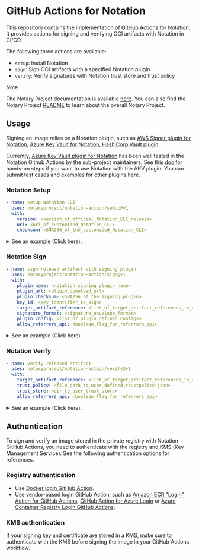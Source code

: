 # GitHub Actions for Notation

This repository contains the implementation of [GitHub Actions](https://docs.github.com/en/actions) for [Notation](https://github.com/notaryproject/notation). It provides actions for signing and verifying OCI artifacts with Notation in CI/CD.

The following three actions are available:

- `setup`: Install Notation
- `sign`: Sign OCI artifacts with a specified Notation plugin
- `verify`: Verify signatures with Notation trust store and trust policy

> [!NOTE]
> The Notary Project documentation is available [here](https://notaryproject.dev/docs/). You can also find the Notary Project [README](https://github.com/notaryproject/.github/blob/main/README.md) to learn about the overall Notary Project.

## Usage

Signing an image relies on a Notation plugin, such as [AWS Signer plugin for Notation](https://docs.aws.amazon.com/signer/latest/developerguide/Welcome.html), [Azure Key Vault for Notation](https://learn.microsoft.com/en-us/azure/container-registry/container-registry-tutorial-sign-build-push), [HashiCorp Vault plugin](https://github.com/notaryproject/notation-hashicorp-vault/pulls). 

Currently, [Azure Key Vault plugin for Notation](https://github.com/Azure/notation-azure-kv) has been well tested in the Notation Github Actions by the sub-project maintainers. See this [doc](https://github.com/notation-playground/notation-integration-with-ACR-and-AKV/blob/main/sign-action.md) for hands-on steps if you want to use Notation with the AKV plugin. You can submit test cases and examples for other plugins here.

### Notation Setup

```yaml
- name: setup Notation CLI
  uses: notaryproject/notation-action/setup@v1
  with:
    version: <version_of_official_Notation_CLI_release>
    url: <url_of_customized_Notation_CLI>
    checksum: <SHA256_of_the_customized_Notation_CLI>
```

<details>

<summary>See an example (Click here).</summary>

```yaml
- name: setup Notation CLI
  uses: notaryproject/notation-action/setup@v1
  with:
    version: "1.2.0"
```

</details>

### Notation Sign

```yaml
- name: sign releasd artifact with signing plugin
  uses: notaryproject/notation-action/sign@v1
  with:
    plugin_name: <notation_signing_plugin_name>
    plugin_url: <plugin_download_url>
    plugin_checksum: <SHA256_of_the_signing_plugin>
    key_id: <key_identifier_to_sign>
    target_artifact_reference: <list_of_target_artifact_references_in_remote_registry>
    signature_format: <signature_envelope_format>
    plugin_config: <list_of_plugin_defined_configs>
    allow_referrers_api: <boolean_flag_for_referrers_api>
```

<details>

<summary>See an example (Click here).</summary>

```yaml
- name: sign releasd artifact with notation-azure-kv plugin
  uses: notaryproject/notation-action/sign@v1
  with:
    plugin_name: azure-kv
    plugin_url: https://github.com/Azure/notation-azure-kv/releases/download/v1.2.0/notation-azure-kv_1.2.0_linux_amd64.tar.gz
    plugin_checksum: 06bb5198af31ce11b08c4557ae4c2cbfb09878dfa6b637b7407ebc2d57b87b34
    key_id: https://testnotationakv.vault.azure.net/keys/notationLeafCert/c585b8ad8fc542b28e41e555d9b3a1fd
    target_artifact_reference: |-
      myRegistry.azurecr.io/myRepo@sha256:aaabbb
      myOtherRegistry.azurecr.io/myOtherRepo@sha256:cccddd
    signature_format: cose
    plugin_config: |-
      ca_certs=.github/cert-bundle/cert-bundle.crt
      self_signed=false
```

Example of using the [Referrers API](https://github.com/opencontainers/distribution-spec/blob/v1.1.0/spec.md#listing-referrers) in signing:

```yaml
- name: sign releasd artifact with notation-azure-kv plugin
  uses: notaryproject/notation-action/sign@v1
  env:
    NOTATION_EXPERIMENTAL: 1  # this is required by Notation to use Referrers API
  with:
    allow_referrers_api: 'true'
    plugin_name: azure-kv
    plugin_url: https://github.com/Azure/notation-azure-kv/releases/download/v1.2.0/notation-azure-kv_1.2.0_linux_amd64.tar.gz
    plugin_checksum: 06bb5198af31ce11b08c4557ae4c2cbfb09878dfa6b637b7407ebc2d57b87b34
    key_id: https://testnotationakv.vault.azure.net/keys/notationLeafCert/c585b8ad8fc542b28e41e555d9b3a1fd
    target_artifact_reference: |-
      myRegistry.azurecr.io/myRepo@sha256:aaabbb
      myOtherRegistry.azurecr.io/myOtherRepo@sha256:cccddd
    signature_format: cose
    plugin_config: |-
      ca_certs=.github/cert-bundle/cert-bundle.crt
      self_signed=false
```

</details>

### Notation Verify

```yaml
- name: verify released artifact
  uses: notaryproject/notation-action/verify@v1
  with:
    target_artifact_reference: <list_of_target_artifact_references_in_remote_registry>
    trust_policy: <file_path_to_user_defined_trustpolicy.json>
    trust_store: <dir_to_user_trust_store>
    allow_referrers_api: <boolean_flag_for_referrers_api>
```

<details>

<summary>See an example (Click here).</summary>

```yaml
- name: verify released artifact
  uses: notaryproject/notation-action/verify@v1
  with:
    target_artifact_reference: |-
      myRegistry.azurecr.io/myRepo@sha256:aaabbb
      myOtherRegistry.azurecr.io/myOtherRepo@sha256:cccddd
    trust_policy: .github/trustpolicy/trustpolicy.json
    trust_store: .github/truststore
```

> [!NOTE]
> - `.github/trustpolicy/trustpolicy.json` MUST follow the Notation [trust policy specs](https://github.com/notaryproject/specifications/blob/v1.1.0/specs/trust-store-trust-policy.md#trust-policy).
> - `.github/truststore` MUST follow the Notation [trust store specs](https://github.com/notaryproject/specifications/blob/v1.1.0/specs/trust-store-trust-policy.md#trust-store). See an example of trust store below.
 
```
.github/truststore
└── x509
    ├── ca
    │   └── <my_trust_store1>
    │       ├── <my_certificate1>
    │       └── <my_certificate2>
    └── signingAuthority
        └── <my_trust_store2>
            ├── <my_certificate3>
            └── <my_certificate4>
```

Example of using the [Referrers API](https://github.com/opencontainers/distribution-spec/blob/v1.1.0-rc.3/spec.md#listing-referrers) in verification:

```yaml
- name: verify released artifact
  uses: notaryproject/notation-action/verify@v1
  env:
    NOTATION_EXPERIMENTAL: 1  # this is required by Notation to use Referrers API
  with:
    allow_referrers_api: 'true'
    target_artifact_reference: |-
      myRegistry.azurecr.io/myRepo@sha256:aaabbb
      myOtherRegistry.azurecr.io/myOtherRepo@sha256:cccddd
    trust_policy: .github/trustpolicy/trustpolicy.json
    trust_store: .github/truststore
```

</details>

## Authentication

To sign and verify an image stored in the private registry with Notation GitHub Actions, you need to authenticate with the registry and KMS (Key Management Service). See the following authentication options for references. 

### Registry authentication

- Use [Docker login GitHub Action](https://github.com/marketplace/actions/docker-login).
- Use vendor-based login GitHub Action, such as [Amazon ECR "Login" Action for GitHub Actions](https://github.com/marketplace/actions/amazon-ecr-login-action-for-github-actions), [GitHub Action for Azure Login](https://github.com/marketplace/actions/azure-login) or [Azure Container Registry Login GitHub Actions](https://github.com/marketplace/actions/azure-container-registry-login).

### KMS authentication

If your signing key and certificate are stored in a KMS, make sure to authenticate with the KMS before signing the image in your GitHub Actions workflow.
